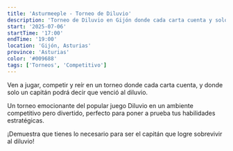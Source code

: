 ```yaml
---
title: 'Asturmeeple - Torneo de Diluvio'
description: 'Torneo de Diluvio en Gijón donde cada carta cuenta y solo un capitán podrá vencer al diluvio.'
start: '2025-07-06'
startTime: '17:00'
endTime: '19:00'
location: 'Gijón, Asturias'
province: 'Asturias'
color: '#009688'
tags: ['Torneos', 'Competitivo']
---
```


Ven a jugar, competir y reír en un torneo donde cada carta cuenta, y donde solo un capitán podrá decir que venció al diluvio.

Un torneo emocionante del popular juego Diluvio en un ambiente competitivo pero divertido, perfecto para poner a prueba tus habilidades estratégicas.

¡Demuestra que tienes lo necesario para ser el capitán que logre sobrevivir al diluvio!
